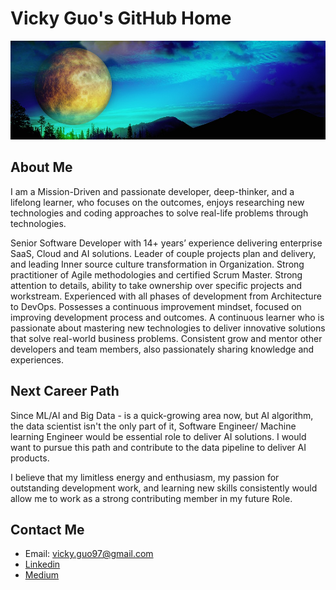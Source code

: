 # Vicky Guo's GitHub Home

![Space](assets/images/header_one.jpg)

## About Me

I am a Mission-Driven and passionate developer, deep-thinker, and a lifelong learner, who focuses on the outcomes, enjoys researching new technologies and coding approaches to solve real-life problems through technologies. 

Senior Software Developer with 14+ years’ experience delivering enterprise SaaS, Cloud and AI solutions. Leader of couple projects plan and delivery, and leading Inner source culture transformation in Organization. Strong practitioner of Agile methodologies and certified Scrum Master. Strong attention to details, ability to take ownership over specific projects and workstream. Experienced with all phases of development from Architecture to DevOps. Possesses a continuous improvement mindset, focused on improving development process and outcomes. A continuous learner who is passionate about mastering new technologies to deliver innovative solutions that solve real-world business problems. Consistent grow and mentor other developers and team members, also passionately sharing knowledge and experiences.
 
## Next Career Path

Since ML/AI and Big Data - is a quick-growing area now, but AI algorithm, the data scientist isn't the only part of it, Software Engineer/ Machine learning Engineer would be essential role to deliver AI solutions. I would want to pursue this path and contribute to the data pipeline to deliver AI products. 

I believe that my limitless energy and enthusiasm, my passion for outstanding development work, and learning new skills consistently would allow me to work as a strong contributing member in my future Role.

## Contact Me

* Email: vicky.guo97@gmail.com
* [Linkedin](https://www.linkedin.com/in/vicky-guo-aa278318/)
* [Medium](https://medium.com/@vicky.guo97)


